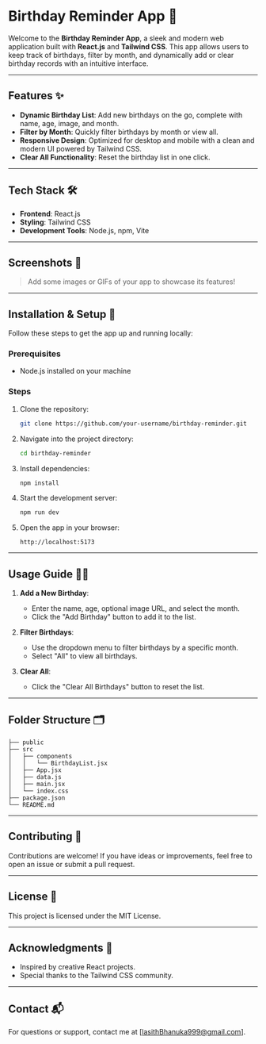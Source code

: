 # Birthday Reminder App 🎉

Welcome to the **Birthday Reminder App**, a sleek and modern web application built with **React.js** and **Tailwind CSS**. This app allows users to keep track of birthdays, filter by month, and dynamically add or clear birthday records with an intuitive interface.

---

## Features ✨

- **Dynamic Birthday List**: Add new birthdays on the go, complete with name, age, image, and month.
- **Filter by Month**: Quickly filter birthdays by month or view all.
- **Responsive Design**: Optimized for desktop and mobile with a clean and modern UI powered by Tailwind CSS.
- **Clear All Functionality**: Reset the birthday list in one click.

---

## Tech Stack 🛠️

- **Frontend**: React.js
- **Styling**: Tailwind CSS
- **Development Tools**: Node.js, npm, Vite

---

## Screenshots 📸

> Add some images or GIFs of your app to showcase its features!

---

## Installation & Setup 🚀

Follow these steps to get the app up and running locally:

### Prerequisites

- Node.js installed on your machine

### Steps

1. Clone the repository:
   ```bash
   git clone https://github.com/your-username/birthday-reminder.git
   ```

2. Navigate into the project directory:
   ```bash
   cd birthday-reminder
   ```

3. Install dependencies:
   ```bash
   npm install
   ```

4. Start the development server:
   ```bash
   npm run dev
   ```

5. Open the app in your browser:
   ```
   http://localhost:5173
   ```

---

## Usage Guide 🧑‍💻

1. **Add a New Birthday**:
   - Enter the name, age, optional image URL, and select the month.
   - Click the "Add Birthday" button to add it to the list.

2. **Filter Birthdays**:
   - Use the dropdown menu to filter birthdays by a specific month.
   - Select "All" to view all birthdays.

3. **Clear All**:
   - Click the "Clear All Birthdays" button to reset the list.

---

## Folder Structure 🗂️

```
├── public
├── src
│   ├── components
│   │   └── BirthdayList.jsx
│   ├── App.jsx
│   ├── data.js
│   ├── main.jsx
│   └── index.css
├── package.json
└── README.md
```

---

## Contributing 🤝

Contributions are welcome! If you have ideas or improvements, feel free to open an issue or submit a pull request.

---

## License 📜

This project is licensed under the MIT License.

---

## Acknowledgments 🙌

- Inspired by creative React projects.
- Special thanks to the Tailwind CSS community.

---

## Contact 📬

For questions or support, contact me at [lasithBhanuka999@gmail.com].
